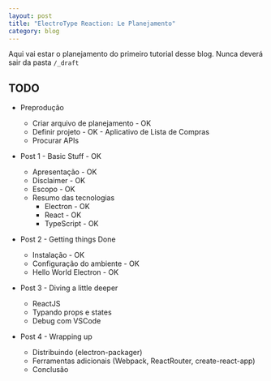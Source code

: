 ```yaml
---
layout: post
title: "ElectroType Reaction: Le Planejamento"
category: blog
---
```


Aqui vai estar o planejamento do primeiro tutorial desse blog. Nunca deverá sair da pasta `/_draft`

TODO
----

- Preprodução
    - Criar arquivo de planejamento - OK
    - Definir projeto - OK - Aplicativo de Lista de Compras
    - Procurar APIs

- Post 1 - Basic Stuff - OK
    - Apresentação - OK
    - Disclaimer - OK
    - Escopo - OK
    - Resumo das tecnologias
        - Electron - OK
        - React - OK
        - TypeScript - OK

- Post 2 - Getting things Done
    - Instalação - OK
    - Configuração do ambiente - OK
    - Hello World Electron - OK

- Post 3 - Diving a little deeper
    - ReactJS
    - Typando props e states
    - Debug com VSCode

- Post 4 - Wrapping up
    - Distribuindo (electron-packager)
    - Ferramentas adicionais (Webpack, ReactRouter, create-react-app)
    - Conclusão
